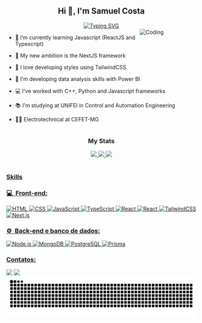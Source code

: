<h2 align="center">Hi 👋, I'm Samuel Costa</h2>
<div align="center">
  <a href="https://git.io/typing-svg">
    <img src="https://readme-typing-svg.demolab.com?font=Fira+Code&weight=500&size=22&pause=1000&color=9272BC&center=true&vCenter=true&random=false&width=1000&lines=A+programmer+passionate+about+learning+new+tools+and+languages!" alt="Typing SVG">
  </a>
</div>
<img align="right" alt="Coding" width="150" src="https://i.giphy.com/bGgsc5mWoryfgKBx1u.webp">

- 🌱 I’m currently learning Javascript (ReactJS and Typescript)

- 🎯 My new ambition is the NextJS framework

- 🎨 I love developing styles using TailwindCSS

- 🧠 I'm developing data analysis skills with Power BI
  
- 💻 I've worked with C++, Python and Javascript frameworks

- :books: I'm studying at UNIFEI in Control and Automation Engineering
  
- :man_student: Electrotechnical at CEFET-MG

#
<h3 align="center">My Stats</h3>
 <div align="center">
   <a href="https://github.com/SamuelCosta22">
   <img height="180em" src="https://github-readme-stats.vercel.app/api?username=SamuelCosta22&theme=tokyonight&show_icons=true&hide_border=true&count_private=true"/>
   <img height="180em" src="https://github-readme-streak-stats.herokuapp.com/?user=SamuelCosta22&theme=tokyonight&hide_border=true"/>
   <img height="180em" src="https://github-readme-stats.vercel.app/api/top-langs/?username=SamuelCosta22&theme=tokyonight&show_icons=true&hide_border=true&layout=compact"/>
</div>

#

<h3 align="left">Skills</h3>

<h3>💻 &nbsp;Front-end:</h3>

![HTML](https://img.shields.io/badge/-HTML-333333?style=flat&logo=HTML5)
![CSS](https://img.shields.io/badge/-CSS-333333?style=flat&logo=CSS3&logoColor=1572B6)
![JavaScript](https://img.shields.io/badge/-JavaScript-333333?style=flat&logo=javascript)
![TypeScript](https://img.shields.io/badge/-TypeScript-333333?style=flat&logo=typescript&logoColor=2D79C7)
![React](https://img.shields.io/badge/-React-333333?style=flat&logo=react)
![React](https://img.shields.io/badge/-React%20Native-333333?style=flat&logo=react)
![TailwindCSS](https://img.shields.io/badge/-TailwindCSS-333333?style=flat&logo=tailwindcss)
![Next.js](https://img.shields.io/badge/-Next.js-333333?style=flat&logo=next.js)

<h3>⚙️ &nbsp;Back-end e banco de dados:</h3>

![Node.js](https://img.shields.io/badge/-Node.js-333333?style=flat&logo=node.js)
![MongoDB](https://img.shields.io/badge/-MongoDB-333333?style=flat&logo=mongodb)
![PostgreSQL](https://img.shields.io/badge/-PostgreSQL-333333?style=flat&logo=postgresql)
![Prisma](https://img.shields.io/badge/-Prisma-333333?style=flat&logo=prisma)


<h3 align="left">Contatos:</h3>
<div align="left">
<a href="https://www.linkedin.com/in/samuel-gomes-costa-55503a340/"><img src="https://img.shields.io/badge/-LINKEDIN-0077B5?style=flat-square&logo=Linkedin&logoColor=white"/></a>
<a href="mailto:samuel.gc.professional@gmail.com"><img src="https://img.shields.io/badge/-GMAIL-D14836?style=flat-square&logo=Gmail&logoColor=white"/></a>
</div>

<picture align="center">
  <source media="(prefers-color-scheme: dark)" srcset="https://raw.githubusercontent.com/SamuelCosta22/SamuelCosta22/output/github-contribution-grid-snake-dark.svg">
  <source media="(prefers-color-scheme: light)" srcset="https://raw.githubusercontent.com/SamuelCosta22/SamuelCosta22/output/github-contribution-grid-snake-dark.svg">
  <img align="center" alt="github contribution grid snake animation" src="https://raw.githubusercontent.com/SamuelCosta22/SamuelCosta22/output/github-contribution-grid-snake.svg">
</picture>
